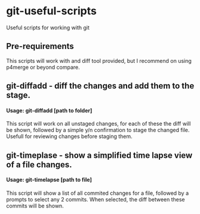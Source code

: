 # git-useful-scripts
Useful scripts for working with git

## Pre-requirements 
This scripts will work with and diff tool provided, but I recommend on using p4merge or beyond compare.

## git-diffadd - diff the changes and add them to the stage.
#### Usage: git-diffadd [path to folder]
This script will work on all unstaged changes, for each of these the diff will be shown, followed by a simple y/n confirmation to stage the changed file. Usefull for reviewing changes before staging them.

## git-timeplase - show a simplified time lapse view of a file changes.
#### Usage: git-timelapse [path to file]
This script will show a list of all commited changes for a file, followed by a prompts to select any 2 commits. When selected, the diff between these commits will be shown.
